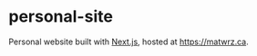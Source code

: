 # personal-site
Personal website built with [Next.js](https://nextjs.org/), hosted at https://matwrz.ca.

